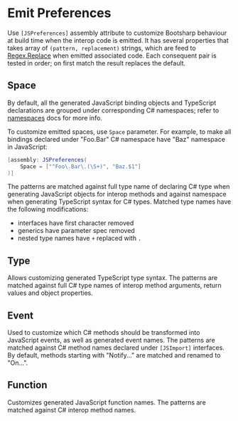 ﻿# Emit Preferences

Use `[JSPreferences]` assembly attribute to customize Bootsharp behaviour at build time when the interop code is emitted. It has several properties that takes array of `(pattern, replacement)` strings, which are feed to [Regex.Replace](https://docs.microsoft.com/en-us/dotnet/api/system.text.regularexpressions.regex.replace?view=net-6.0#system-text-regularexpressions-regex-replace(system-string-system-string-system-string)) when emitted associated code. Each consequent pair is tested in order; on first match the result replaces the default.

## Space

By default, all the generated JavaScript binding objects and TypeScript declarations are grouped under corresponding C# namespaces; refer to [namespaces](/guide/namespaces) docs for more info.

To customize emitted spaces, use `Space` parameter. For example, to make all bindings declared under "Foo.Bar" C# namespace have "Baz" namespace in JavaScript:

```cs
[assembly: JSPreferences(
    Space = ["^Foo\.Bar\.(\S+)", "Baz.$1"]
)]
```

The patterns are matched against full type name of declaring C# type when generating JavaScript objects for interop methods and against namespace when generating TypeScript syntax for C# types. Matched type names have the following modifications:

- interfaces have first character removed
- generics have parameter spec removed
- nested type names have `+` replaced with `.`

## Type

Allows customizing generated TypeScript type syntax. The patterns are matched against full C# type names of interop method arguments, return values and object properties.

## Event

Used to customize which C# methods should be transformed into JavaScript events, as well as generated event names. The patterns are matched against C# method names declared under `[JSImport]` interfaces. By default, methods starting with "Notify..." are matched and renamed to "On...".

## Function

Customizes generated JavaScript function names. The patterns are matched against C# interop method names.

